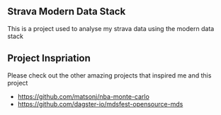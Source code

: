 ## Strava Modern Data Stack
This is a project used to analyse my strava data using the modern data stack

## Project Inspriation
Please check out the other amazing projects that inspired me and this project
- https://github.com/matsonj/nba-monte-carlo
- https://github.com/dagster-io/mdsfest-opensource-mds
